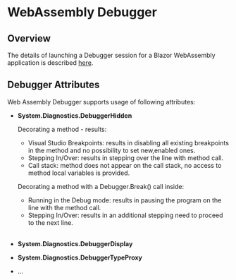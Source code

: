 # WebAssembly Debugger

## Overview

The details of launching a Debugger session for a Blazor WebAssembly application is described [here](https://docs.microsoft.com/en-us/aspnet/core/blazor/debug?view=aspnetcore-6.0&tabs=visual-studio).

## Debugger Attributes
Web Assembly Debugger supports usage of following attributes:
- __System.Diagnostics.DebuggerHidden__

  Decorating a method - results:
  - Visual Studio Breakpoints: results in disabling all existing breakpoints in the method and no possibility to set new,enabled ones.
  - Stepping In/Over: results in stepping over the line with method call.
  - Call stack: method does not appear on the call stack, no access to method local variables is provided.

  Decorating a method with a Debugger.Break() call inside:
  - Running in the Debug mode: results in pausing the program on the line with the method call.
  - Stepping In/Over: results in an additional stepping need to proceed to the next line.<br><br>
- __System.Diagnostics.DebuggerDisplay__
- __System.Diagnostics.DebuggerTypeProxy__
- ...